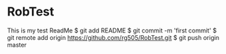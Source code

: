 RobTest
=======
This is my test ReadMe
$ git add README
$ git commit -m 'first commit'
$ git remote add origin https://github.com/rg505/RobTest.git
$ git push origin master
